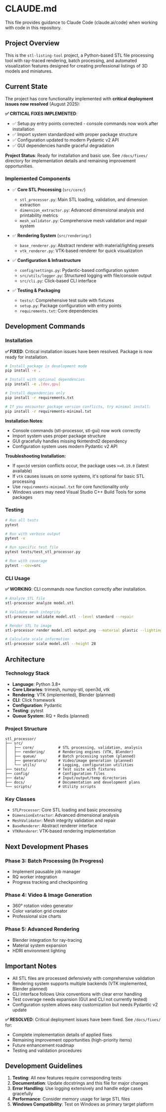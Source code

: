 # CLAUDE.md

This file provides guidance to Claude Code (claude.ai/code) when working with code in this repository.

## Project Overview

This is the `stl-listing-tool` project, a Python-based STL file processing tool with ray-traced rendering, batch processing, and automated visualization features designed for creating professional listings of 3D models and miniatures.

## Current State

The project has core functionality implemented with **critical deployment issues now resolved** (August 2025):

**✅ CRITICAL FIXES IMPLEMENTED**:
- ✅ Setup.py entry points corrected - console commands now work after installation
- ✅ Import system standardized with proper package structure
- ✅ Configuration updated to modern Pydantic v2 API
- ✅ GUI dependencies handle graceful degradation

**Project Status**: Ready for installation and basic use. See `/docs/fixes/` directory for implementation details and remaining improvement opportunities.

### Implemented Components
- ✅ **Core STL Processing** (`src/core/`)
  - `stl_processor.py`: Main STL loading, validation, and dimension extraction
  - `dimension_extractor.py`: Advanced dimensional analysis and printability metrics  
  - `mesh_validator.py`: Comprehensive mesh validation and repair system

- ✅ **Rendering System** (`src/rendering/`)
  - `base_renderer.py`: Abstract renderer with material/lighting presets
  - `vtk_renderer.py`: VTK-based renderer for quick visualization

- ✅ **Configuration & Infrastructure**
  - `config/settings.py`: Pydantic-based configuration system
  - `src/utils/logger.py`: Structured logging with file/console output
  - `src/cli.py`: Click-based CLI interface

- ✅ **Testing & Packaging**
  - `tests/`: Comprehensive test suite with fixtures
  - `setup.py`: Package configuration with entry points
  - `requirements.txt`: Core dependencies

## Development Commands

### Installation

**✅ FIXED**: Critical installation issues have been resolved. Package is now ready for installation.
```bash
# Install package in development mode
pip install -e .

# Install with optional dependencies
pip install -e .[dev,gpu]

# Install dependencies only
pip install -r requirements.txt

# If you encounter package version conflicts, try minimal install:
pip install -r requirements-minimal.txt
```

**Installation Notes**:
- Console commands (stl-processor, stl-gui) now work correctly
- Import system uses proper package structure
- GUI gracefully handles missing tkinterdnd2 dependency
- Configuration system uses modern Pydantic v2 API

**Troubleshooting Installation:**
- If `open3d` version conflicts occur, the package uses `>=0.19.0` (latest available)
- If `vtk` causes issues on some systems, it's optional for basic STL processing
- Use `requirements-minimal.txt` for core functionality only
- Windows users may need Visual Studio C++ Build Tools for some packages

### Testing
```bash
# Run all tests
pytest

# Run with verbose output
pytest -v

# Run specific test file
pytest tests/test_stl_processor.py

# Run with coverage
pytest --cov=src
```

### CLI Usage

**✅ WORKING**: CLI commands now function correctly after installation.
```bash
# Analyze STL file
stl-processor analyze model.stl

# Validate mesh integrity
stl-processor validate model.stl --level standard --repair

# Render STL to image
stl-processor render model.stl output.png --material plastic --lighting studio

# Calculate scale information
stl-processor scale model.stl --height 28
```


## Architecture

### Technology Stack
- **Language**: Python 3.8+
- **Core Libraries**: trimesh, numpy-stl, open3d, vtk
- **Rendering**: VTK (implemented), Blender (planned)
- **CLI**: Click framework
- **Configuration**: Pydantic
- **Testing**: pytest
- **Queue System**: RQ + Redis (planned)

### Project Structure
```
stl_processor/
├── src/
│   ├── core/           # STL processing, validation, analysis
│   ├── rendering/      # Rendering engines (VTK, Blender)
│   ├── queue/          # Batch processing system (planned)
│   ├── generators/     # Video/image generation (planned)  
│   └── utils/          # Logging, configuration utilities
├── tests/              # Test suite with fixtures
├── config/             # Configuration files
├── data/               # Input/output/temp directories
├── docs/               # Documentation and development plans
└── scripts/            # Utility scripts
```

### Key Classes
- `STLProcessor`: Core STL loading and basic processing
- `DimensionExtractor`: Advanced dimensional analysis
- `MeshValidator`: Mesh integrity validation and repair
- `BaseRenderer`: Abstract renderer interface
- `VTKRenderer`: VTK-based rendering implementation

## Next Development Phases

### Phase 3: Batch Processing (In Progress)
- Implement pausable job manager
- RQ worker integration  
- Progress tracking and checkpointing

### Phase 4: Video & Image Generation
- 360° rotation video generator
- Color variation grid creator
- Professional size charts

### Phase 5: Advanced Rendering
- Blender integration for ray-tracing
- Material system expansion
- HDRI environment lighting

## Important Notes

- All STL files are processed defensively with comprehensive validation
- Rendering system supports multiple backends (VTK implemented, Blender planned)
- CLI interface follows Unix conventions with clear error handling
- Test coverage needs expansion (GUI and CLI not currently tested)
- Configuration system allows easy customization but needs Pydantic v2 update

**✅ RESOLVED**: Critical deployment issues have been fixed. See `/docs/fixes/` for:
- Complete implementation details of applied fixes
- Remaining improvement opportunities (high-priority items)
- Future enhancement roadmap
- Testing and validation procedures

## Development Guidelines

1. **Testing**: All new features require corresponding tests
2. **Documentation**: Update docstrings and this file for major changes
3. **Error Handling**: Use logging extensively and handle edge cases gracefully
4. **Performance**: Consider memory usage for large STL files
5. **Windows Compatibility**: Test on Windows as primary target platform